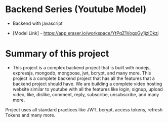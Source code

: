 # Backend Series (Youtube Model)

- Backend with javascript

- [Model Link] - https://app.eraser.io/workspace/YtPqZ1VogxGy1jzIDkzj

# Summary of this project

- This project is a complex backend project that is built with nodejs, expressjs, mongodb, mongoose, jwt, bcrypt, and many more. This project is a complete backend project that has all the features that a backend project should have. We are building a complete video hosting website similar to youtube with all the features like login, signup, upload video, like, dislike, comment, reply, subscribe, unsubscribe, and many more.

Project uses all standard practices like JWT, bcrypt, access tokens, refresh Tokens and many more.
